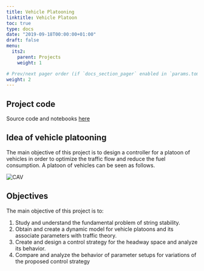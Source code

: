 ```yaml
---
title: Vehicle Platooning
linktitle: Vehicle Platoon
toc: true
type: docs
date: "2019-09-18T00:00:00+01:00"
draft: false
menu:
  its2:
    parent: Projects
    weight: 1

# Prev/next pager order (if `docs_section_pager` enabled in `params.toml`)
weight: 2
---
```


## Project code

Source code and notebooks [here](https://github.com/licit-lab/ITSProjects)

## Idea of vehicle platooning 

The main objective of this project is to design a controller for a platoon of vehicles in order to optimize the traffic flow and reduce the fuel consumption. A platoon of vehicles can be seen as follows.

![CAV](/media/its_img/p2-cavs.png)

## Objectives

The main objective of this project is to:

1. Study and understand the fundamental problem of string stability. 
2. Obtain and create a dynamic model for vehicle platoons and its associate parameters with traffic theory. 
3. Create and design a control strategy for the headway space and analyze its behavior. 
4. Compare and analyze the behavior of parameter setups for variations of the proposed control strategy
